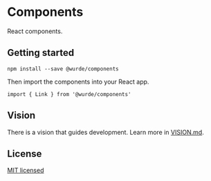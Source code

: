 # Components

React components.

## Getting started

```
npm install --save @wurde/components
```

Then import the components into your React app.

```
import { Link } from '@wurde/components'
```

## Vision

There is a vision that guides development. Learn more in [VISION.md](VISION.md).

## License

[MIT licensed](./LICENSE)
